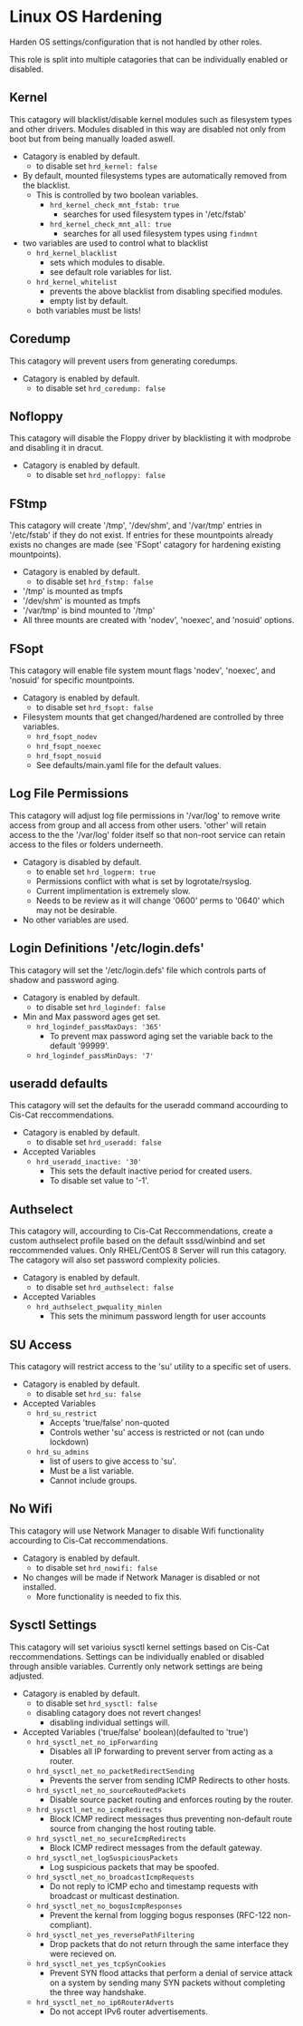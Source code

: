# Linux OS Hardening

Harden OS settings/configuration that is not handled by other roles.

This role is split into multiple catagories that can be individually enabled or disabled.

## Kernel

This catagory will blacklist/disable kernel modules such as filesystem types and other drivers.  Modules disabled in this way are disabled not only from boot but from being manually loaded aswell.

- Catagory is enabled by default.
  - to disable set `hrd_kernel: false`
- By default, mounted filesystems types are automatically removed from the blacklist.
  - This is controlled by two boolean variables.
    - `hrd_kernel_check_mnt_fstab: true`
      - searches for used filesystem types in '/etc/fstab'
    - `hrd_kernel_check_mnt_all: true`
      - searches for all used filesystem types using `findmnt`
- two variables are used to control what to blacklist
  - `hrd_kernel_blacklist`
    - sets which modules to disable.
    - see default role variables for list.
  - `hrd_kernel_whitelist`
    - prevents the above blacklist from disabling specified modules.
    - empty list by default.
  - both variables must be lists!

## Coredump

This catagory will prevent users from generating coredumps.

- Catagory is enabled by default.
  - to disable set `hrd_coredump: false`

## Nofloppy

This catagory will disable the Floppy driver by blacklisting it with modprobe and disabling it in dracut.

- Catagory is enabled by default.
  - to disable set `hrd_nofloppy: false`

## FStmp

This catagory will create '/tmp', '/dev/shm', and '/var/tmp' entries in '/etc/fstab' if they do not exist.  If entries for these mountpoints already exists no changes are made (see 'FSopt' catagory for hardening existing mountpoints).

- Catagory is enabled by default.
  - to disable set `hrd_fstmp: false`
- '/tmp' is mounted as tmpfs
- '/dev/shm' is mounted as tmpfs
- '/var/tmp' is bind mounted to '/tmp'
- All three mounts are created with 'nodev', 'noexec', and 'nosuid' options.

## FSopt

This catagory will enable file system mount flags 'nodev', 'noexec', and 'nosuid' for specific mountpoints.

- Catagory is enabled by default.
  - to disable set `hrd_fsopt: false`
- Filesystem mounts that get changed/hardened are controlled by three variables.
  - `hrd_fsopt_nodev`
  - `hrd_fsopt_noexec`
  - `hrd_fsopt_nosuid`
  - See defaults/main.yaml file for the default values.

## Log File Permissions

This catagory will adjust log file permissions in '/var/log' to remove write access from group and all access from other users.  'other' will retain access to the the '/var/log' folder itself so that non-root service can retain access to the files or folders underneeth.

- Catagory is disabled by default.
  - to enable set `hrd_logperm: true`
  - Permissions conflict with what is set by logrotate/rsyslog.
  - Current implimentation is extremely slow.
  - Needs to be review as it will change '0600' perms to '0640' which may not be desirable.
- No other variables are used.

## Login Definitions '/etc/login.defs'

This catagory will set the '/etc/login.defs' file which controls parts of shadow and password aging.

- Catagory is enabled by default.
  - to disable set `hrd_logindef: false`
- Min and Max password ages get set.
  - `hrd_logindef_passMaxDays: '365'`
    - To prevent max password aging set the variable back to the default '99999'.
  - `hrd_logindef_passMinDays: '7'`

## useradd defaults

This catagory will set the defaults for the useradd command accourding to Cis-Cat reccommendations.

- Catagory is enabled by default.
  - to disable set `hrd_useradd: false`
- Accepted Variables
  - `hrd_useradd_inactive: '30'`
    - This sets the default inactive period for created users.
    - To disable set value to '-1'.

## Authselect

This catagory will, accourding to Cis-Cat Reccommendations, create a custom authselect profile based on the default sssd/winbind and set reccommended values. Only RHEL/CentOS 8 Server will run this catagory. The catagory will also set password complexity policies.

- Catagory is enabled by default.
  - to disable set `hrd_authselect: false`
- Accepted Variables
  - `hrd_authselect_pwquality_minlen`
    - This sets the minimum password length for user accounts

## SU Access

This catagory will restrict access to the 'su' utility to a specific set of users.

- Catagory is enabled by default.
  - to disable set `hrd_su: false`
- Accepted Variables
  - `hrd_su_restrict`
    - Accepts 'true/false' non-quoted
    - Controls wether 'su' access is restricted or not (can undo lockdown)
  - `hrd_su_admins`
    - list of users to give access to 'su'.
    - Must be a list variable.
    - Cannot include groups.

## No Wifi

This catagory will use Network Manager to disable Wifi functionality accourding to Cis-Cat reccommendations.

- Catagory is enabled by default.
  - to disable set `hrd_nowifi: false`
- No changes will be made if Network Manager is disabled or not installed.
  - More functionality is needed to fix this.

## Sysctl Settings

This catagory will set varioius sysctl kernel settings based on Cis-Cat reccommendations.  Settings can be individually enabled or disabled through ansible variables.  Currently only network settings are being adjusted.

- Catagory is enabled by default.
  - to disable set `hrd_sysctl: false`
  - disabling catagory does not revert changes!
    - disabling individual settings will.
- Accepted Variables ('true/false' boolean)(defaulted to 'true')
  - `hrd_sysctl_net_no_ipForwarding`
    - Disables all IP forwarding to prevent server from acting as a router.
  - `hrd_sysctl_net_no_packetRedirectSending`
    - Prevents the server from sending ICMP Redirects to other hosts.
  - `hrd_sysctl_net_no_sourceRoutedPackets`
    - Disable source packet routing and enforces routing by the router.
  - `hrd_sysctl_net_no_icmpRedirects`
    - Block ICMP redirect messages thus preventing non-default route source from changing the host routing table.
  - `hrd_sysctl_net_no_secureIcmpRedirects`
    - Block ICMP redirect messages from the default gateway.
  - `hrd_sysctl_net_logSuspiciousPackets`
    - Log suspicious packets that may be spoofed.
  - `hrd_sysctl_net_no_broadcastIcmpRequests`
    - Do not reply to ICMP echo and timestamp requests with broadcast or multicast destination.
  - `hrd_sysctl_net_no_bogusIcmpResponses`
    - Prevent the kernal from logging bogus responses (RFC-122 non-compliant).
  - `hrd_sysctl_net_yes_reversePathFiltering`
    - Drop packets that do not return through the same interface they were recieved on.
  - `hrd_sysctl_net_yes_tcpSynCookies`
    - Prevent SYN flood attacks that perform a denial of service attack on a system by sending many SYN packets without completing the three way handshake.
  - `hrd_sysctl_net_no_ip6RouterAdverts`
    - Do not accept IPv6 router advertisements.
